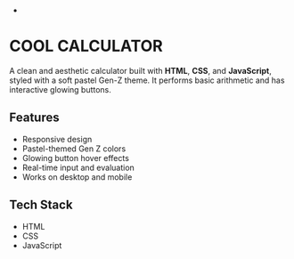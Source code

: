 -
# COOL CALCULATOR

A clean and aesthetic calculator built with **HTML**, **CSS**, and **JavaScript**, styled with a soft pastel Gen-Z theme. It performs basic arithmetic and has interactive glowing buttons.

## Features

- Responsive design
- Pastel-themed Gen Z colors
- Glowing button hover effects
- Real-time input and evaluation
- Works on desktop and mobile

## Tech Stack

- HTML
- CSS
- JavaScript

